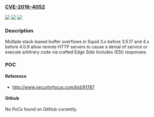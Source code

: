 ### [CVE-2016-4052](https://cve.mitre.org/cgi-bin/cvename.cgi?name=CVE-2016-4052)
![](https://img.shields.io/static/v1?label=Product&message=n%2Fa&color=blue)
![](https://img.shields.io/static/v1?label=Version&message=n%2Fa&color=blue)
![](https://img.shields.io/static/v1?label=Vulnerability&message=n%2Fa&color=brighgreen)

### Description

Multiple stack-based buffer overflows in Squid 3.x before 3.5.17 and 4.x before 4.0.9 allow remote HTTP servers to cause a denial of service or execute arbitrary code via crafted Edge Side Includes (ESI) responses.

### POC

#### Reference
- http://www.securityfocus.com/bid/91787

#### Github
No PoCs found on GitHub currently.

